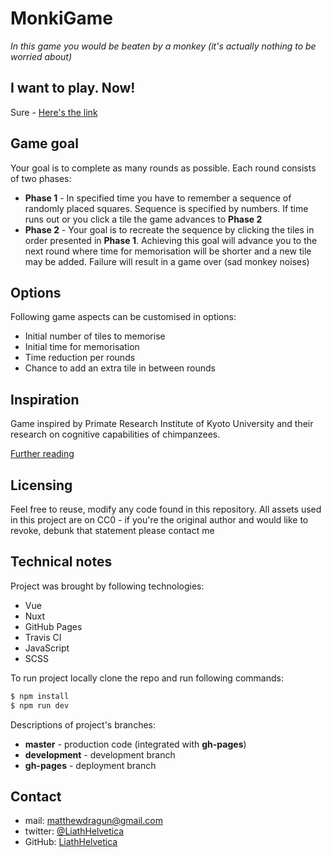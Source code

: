 # MonkiGame  
  
*In this game you would be beaten by a monkey (it's actually nothing to be worried about)*  
  
## I want to play. Now!  
  
Sure - [Here's the link](https://liathhelvetica.github.io/MonkiGame/)   
  
## Game goal  

Your goal is to complete as many rounds as possible. Each round  consists of two phases:

  * __Phase 1__ - In specified time you have to remember a sequence of randomly placed squares. Sequence is specified by numbers. If time runs out or you click a tile the game advances to __Phase 2__
  * __Phase 2__ - Your goal is to recreate the sequence by clicking the tiles in order presented in __Phase 1__. Achieving this goal will advance you to the next round where time for memorisation will be shorter and a new tile may be added. Failure will result in a game over (sad monkey noises)

## Options

Following game aspects can be customised in options:
  * Initial number of tiles to memorise
  * Initial time for memorisation
  * Time reduction per rounds
  * Chance to add an extra tile in between rounds

## Inspiration

Game inspired by Primate Research Institute of Kyoto University and their research on cognitive capabilities of chimpanzees.

[Further reading](https://www.youtube.com/watch?v=ktkjUjcZid0)

## Licensing

Feel free to reuse, modify any code found in this repository. All assets used in this project are on CC0 - if you're the original author and would like to revoke, debunk that statement please contact me
  
##  Technical notes

Project was brought by following technologies:
  * Vue
  * Nuxt
  * GitHub Pages
  * Travis CI
  * JavaScript
  * SCSS

To run project locally clone the repo and run following commands:
```bash  
$ npm install
$ npm run dev
```

Descriptions of project's branches:
  * __master__ - production code (integrated with __gh-pages__)
  * __development__ - development branch
  * __gh-pages__ - deployment branch

## Contact
  * mail: matthewdragun@gmail.com
  * twitter: [@LiathHelvetica](https://twitter.com/LiathHelvetica)
  * GitHub: [LiathHelvetica](https://github.com/LiathHelvetica)
